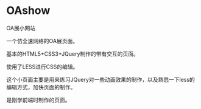 ﻿# OAshow
OA展小网站

一个仿全速网络的OA展页面。

基本的HTML5+CSS3+JQuery制作的带有交互的页面。

使用了LESS进行CSS的编辑。

这个小页面主要是用来练习JQuery对一些动画效果的制作，以及熟悉一下less的编辑方式，加快页面的制作。

是刚学前端时制作的页面。